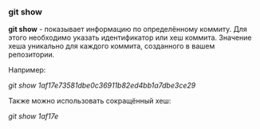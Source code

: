 ### git show

**git show** - показывает информацию по определённому коммиту. Для этого необходимо указать идентификатор или хеш коммита. Значение хеша уникально для каждого коммита, созданного в вашем репозитории.

Например:

*git show 1af17e73581dbe0c36911b82ed4bb1a7dbe3ce29*

Также можно использовать сокращённый хеш:

*git show 1af17e*